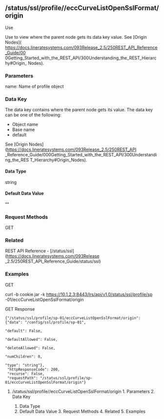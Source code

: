 ## /status/ssl/profile/<name>/eccCurveListOpenSslFormat/origin

Use

Use to view where the parent node gets its data key value. See [Origin Nodes](
https://docs.lineratesystems.com/093Release_2.5/250REST_API_Reference_Guide/00
0Getting_Started_with_the_REST_API/300Understanding_the_REST_Hierarchy#Origin_
Nodes).

### Parameters

name: Name of profile object

### Data Key

The data key contains where the parent node gets its value. The data key can
be one of the following:

  * Object name
  * Base name
  * default

See [Origin Nodes](https://docs.lineratesystems.com/093Release_2.5/250REST_API
_Reference_Guide/000Getting_Started_with_the_REST_API/300Understanding_the_RES
T_Hierarchy#Origin_Nodes).

#### Data Type

string

#### Default Data Value

""

### Request Methods

GET

### Related

REST API Reference - [/status/ssl](https://docs.lineratesystems.com/093Release
_2.5/250REST_API_Reference_Guide/status/ssl)

### Examples

GET

curl -b cookie.jar -k https://10.1.2.3:8443/lrs/api/v1.0/status/ssl/profile/sp
-01/eccCurveListOpenSslFormat/origin

GET Response

    
    {"/status/ssl/profile/sp-01/eccCurveListOpenSslFormat/origin": {"data": "/config/ssl/profile/sp-01",
                                                                     "default": False,
                                                                     "defaultAllowed": False,
                                                                     "deleteAllowed": False,
                                                                     "numChildren": 0,
                                                                     "type": "string"},
     "httpResponseCode": 200,
     "recurse": False,
     "requestPath": "/status/ssl/profile/sp-01/eccCurveListOpenSslFormat/origin"}
    

  1. /status/ssl/profile/<name>/eccCurveListOpenSslFormat/origin
    1. Parameters
    2. Data Key
      1. Data Type
      2. Default Data Value
    3. Request Methods
    4. Related
    5. Examples


